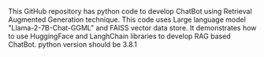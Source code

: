 This GitHub repository has python code to develop ChatBot using Retrieval Augmented Generation technique. This code uses Large language model "Llama-2-7B-Chat-GGML" and FAISS vector data store. It demonstrates how to use HuggingFace and LanghChain libraries to develop RAG based ChatBot.
python version should be 3.8.1

